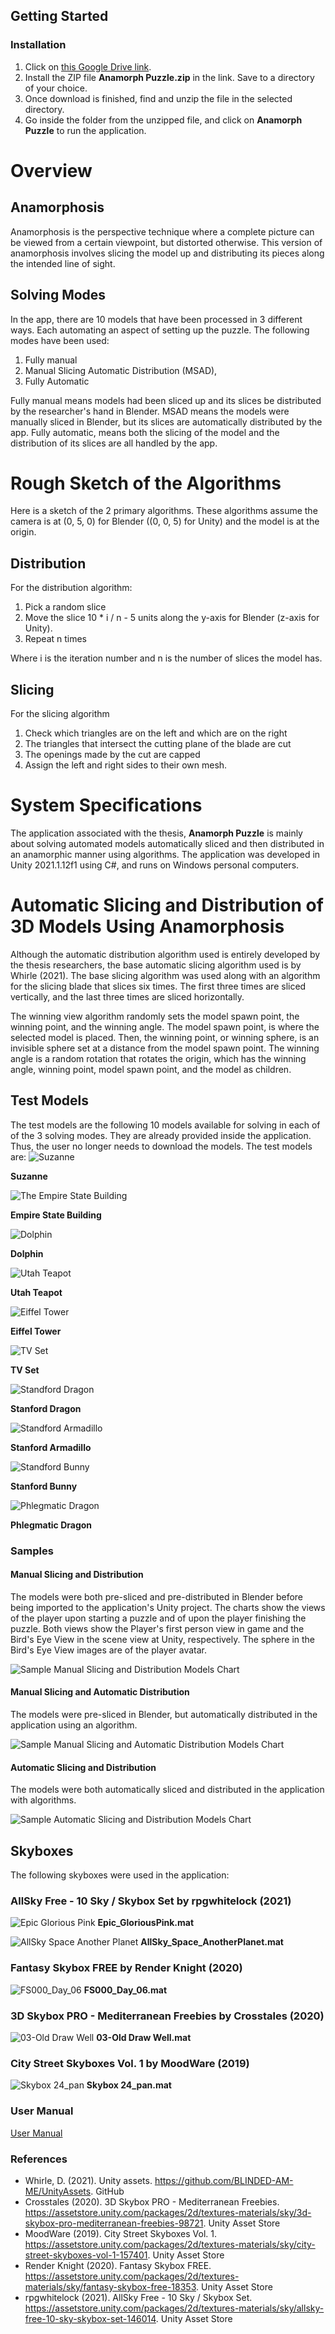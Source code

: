 ## Getting Started
### Installation 
1. Click on [this Google Drive link](https://drive.google.com/drive/folders/1QaYy-SKNvhFxNSrBXMH7rque4I_qqR2U?usp=sharing).
2. Install the ZIP file **Anamorph Puzzle.zip** in the link. Save to a directory of your choice.
3. Once download is finished, find and unzip the file in the selected directory.
4. Go inside the folder from the unzipped file, and click on **Anamorph Puzzle** to run the application.

# Overview

## Anamorphosis
Anamorphosis is the perspective technique where a complete picture can be viewed from a certain viewpoint, but distorted otherwise. This version of anamorphosis involves slicing the model up and distributing its pieces along the intended line of sight.

## Solving Modes
In the app, there are 10 models that have been processed in 3 different ways. Each automating an aspect of setting up the puzzle. The following modes have been used:
1. Fully manual
2. Manual Slicing Automatic Distribution (MSAD), 
3. Fully Automatic

Fully manual means models had been sliced up and its slices be distributed by the researcher's hand in Blender. MSAD means the models were manually sliced in Blender, but its slices are automatically distributed by the app. Fully automatic, means both the slicing of the model and the distribution of its slices are all handled by the app.

# Rough Sketch of the Algorithms
Here is a sketch of the 2 primary algorithms. These algorithms assume the camera is at (0, 5, 0) for Blender ((0, 0, 5) for Unity) and the model is at the origin.

## Distribution
For the distribution algorithm:
1. Pick a random slice
2. Move the slice 10 * i / n - 5 units along the y-axis for Blender (z-axis for Unity).
3. Repeat n times

Where i is the iteration number and n is the number of slices the model has.

## Slicing
For the slicing algorithm
1. Check which triangles are on the left and which are on the right
2. The triangles that intersect the cutting plane of the blade are cut
3. The openings made by the cut are capped
4. Assign the left and right sides to their own mesh.

# System Specifications
The application associated with the thesis, **Anamorph Puzzle** is mainly about solving automated models automatically sliced and then distributed in an anamorphic manner using algorithms. The application was developed in Unity 2021.1.12f1 using C#, and runs on Windows personal computers.


# Automatic Slicing and Distribution of 3D Models Using Anamorphosis
Although the automatic distribution algorithm used is entirely developed by the thesis researchers, the base automatic slicing algorithm used is by Whirle (2021). The base slicing algorithm was used along with an algorithm for the slicing blade that slices six times. The first three times are sliced vertically, and the last three times are sliced horizontally. 

The winning view algorithm randomly sets the model spawn point, the winning point, and the winning angle. The model spawn point, is where the selected model is placed. Then, the winning point, or winning sphere, is an invisible sphere set at a distance from the model spawn point. The winning angle is a random rotation that rotates the origin, which has the winning angle, winning point, model spawn point, and the model as children.

## Test Models
The test models are the following 10 models available for solving in each of of the 3 solving modes. They are already provided inside the application. Thus, the user no longer needs to download the models. The test models are:
![Suzanne](https://github.com/TilapiaRoger/anamorph-ths-cs2/blob/main/Technical%20Manual%20Images/Models/Samples/01.%20Suzanne.jpg)

**Suzanne**

![The Empire State Building](https://github.com/TilapiaRoger/anamorph-ths-cs2/blob/main/Technical%20Manual%20Images/Models/Samples/02.%20The%20Empire%20State%20Building.jpg)

**Empire State Building**

![Dolphin](https://github.com/TilapiaRoger/anamorph-ths-cs2/blob/main/Technical%20Manual%20Images/Models/Samples/03.%20Dolphin.jpg)

**Dolphin**

![Utah Teapot](https://github.com/TilapiaRoger/anamorph-ths-cs2/blob/main/Technical%20Manual%20Images/Models/Samples/04.%20Utah%20Teapot.jpg)

**Utah Teapot**

![Eiffel Tower](https://github.com/TilapiaRoger/anamorph-ths-cs2/blob/main/Technical%20Manual%20Images/Models/Samples/05.%20Eiffel%20Tower.jpg)

**Eiffel Tower**

![TV Set](https://github.com/TilapiaRoger/anamorph-ths-cs2/blob/main/Technical%20Manual%20Images/Models/Samples/06.%20TV%20Stand%20Set%20LG.jpg)

**TV Set**

![Standford Dragon](https://github.com/TilapiaRoger/anamorph-ths-cs2/blob/main/Technical%20Manual%20Images/Models/Samples/07.%20Stanford%20Dragon.jpg)

**Stanford Dragon**

![Standford Armadillo](https://github.com/TilapiaRoger/anamorph-ths-cs2/blob/main/Technical%20Manual%20Images/Models/Samples/08.%20StanfordArmadillo.png)

**Stanford Armadillo**

![Standford Bunny](https://github.com/TilapiaRoger/anamorph-ths-cs2/blob/main/Technical%20Manual%20Images/Models/Samples/09.%20Stanford%20Bunny.png)

**Stanford Bunny**

![Phlegmatic Dragon](https://github.com/TilapiaRoger/anamorph-ths-cs2/blob/main/Technical%20Manual%20Images/Models/Samples/10.%20Phlegmatic%20Dragon.jpg)

**Phlegmatic Dragon**

### Samples
#### Manual Slicing and Distribution
The models were both pre-sliced and pre-distributed in Blender before being imported to the application's Unity project. The charts show the views of the player upon starting a puzzle and of upon the player finishing the puzzle. Both views show the Player's first person view in game and the Bird's Eye View in the scene view at Unity, respectively. The sphere in the Bird's Eye View images are of the player avatar.

![Sample Manual Slicing and Distribution Models Chart](https://github.com/TilapiaRoger/anamorph-ths-cs2/blob/main/Technical%20Manual%20Images/Manual%20Models%20Sample.png)

#### Manual Slicing and Automatic Distribution
The models were pre-sliced in Blender, but automatically distributed in the application using an algorithm.

![Sample Manual Slicing and Automatic Distribution Models Chart](https://github.com/TilapiaRoger/anamorph-ths-cs2/blob/main/Technical%20Manual%20Images/Manual%20Slicing,%20Auto%20Distribution%20Sample.png)

#### Automatic Slicing and Distribution
The models were both automatically sliced and distributed in the application with algorithms.

![Sample Automatic Slicing and Distribution Models Chart](https://github.com/TilapiaRoger/anamorph-ths-cs2/blob/main/Technical%20Manual%20Images/Auto%20Slicing%20and%20Distribution%20Sample.png)

## Skyboxes
The following skyboxes were used in the application:

### AllSky Free - 10 Sky / Skybox Set by rpgwhitelock (2021)
![Epic Glorious Pink](https://github.com/TilapiaRoger/anamorph-ths-cs2/blob/main/Technical%20Manual%20Images/Skyboxes/Epic%20Glorious%20Pink.png)
**Epic_GloriousPink.mat**

![AllSky Space Another Planet](https://github.com/TilapiaRoger/anamorph-ths-cs2/blob/main/Technical%20Manual%20Images/Skyboxes/AllSky%20Space%20Another%20Planet.png)
**AllSky_Space_AnotherPlanet.mat**

### Fantasy Skybox FREE by Render Knight (2020)
![FS000_Day_06](https://github.com/TilapiaRoger/anamorph-ths-cs2/blob/main/Technical%20Manual%20Images/Skyboxes/FS000%20Day%2006.png)
**FS000_Day_06.mat**

### 3D Skybox PRO - Mediterranean Freebies by Crosstales (2020)
![03-Old Draw Well](https://github.com/TilapiaRoger/anamorph-ths-cs2/blob/main/Technical%20Manual%20Images/Skyboxes/03%20Old%20Draw%20Well.png)
**03-Old Draw Well.mat**

### City Street Skyboxes Vol. 1 by MoodWare (2019)
![Skybox 24_pan](https://github.com/TilapiaRoger/anamorph-ths-cs2/blob/main/Technical%20Manual%20Images/Skyboxes/Skybox%2024_pan.png)
**Skybox 24_pan.mat**

### User Manual
[User Manual](https://github.com/TilapiaRoger/anamorph-ths-cs2/blob/main/%5BTHS-CS3%5D%20User%20Manual%20for%20Automatic%20Slicing%20and%20Distribution%20of%203D%20Models%20For%20Puzzles%20Using%20Anamorphosis.pdf)

### References
- Whirle,  D. (2021). Unity assets. https://github.com/BLINDED-AM-ME/UnityAssets. GitHub
- Crosstales (2020). 3D Skybox PRO - Mediterranean Freebies. https://assetstore.unity.com/packages/2d/textures-materials/sky/3d-skybox-pro-mediterranean-freebies-98721. Unity Asset Store
- MoodWare (2019). City Street Skyboxes Vol. 1. https://assetstore.unity.com/packages/2d/textures-materials/sky/city-street-skyboxes-vol-1-157401. Unity Asset Store
- Render Knight (2020). Fantasy Skybox FREE. https://assetstore.unity.com/packages/2d/textures-materials/sky/fantasy-skybox-free-18353. Unity Asset Store
- rpgwhitelock (2021). AllSky Free - 10 Sky / Skybox Set. https://assetstore.unity.com/packages/2d/textures-materials/sky/allsky-free-10-sky-skybox-set-146014. Unity Asset Store
